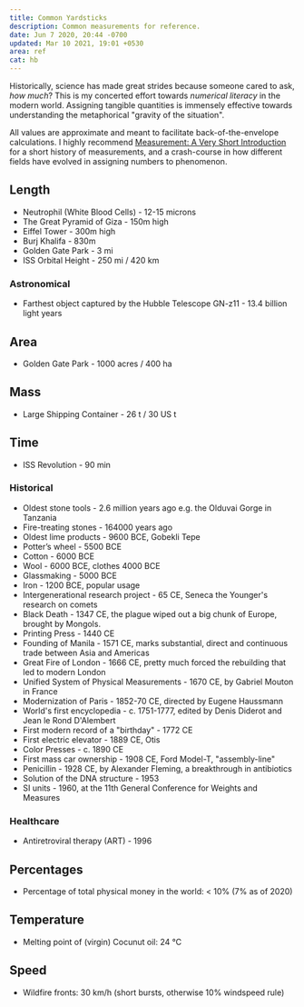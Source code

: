 ```yaml
---
title: Common Yardsticks
description: Common measurements for reference.
date: Jun 7 2020, 20:44 -0700
updated: Mar 10 2021, 19:01 +0530
area: ref
cat: hb
---
```


Historically, science has made great strides because someone cared to ask,
_how much_? This is my concerted effort towards _numerical literacy_ in the modern
world. Assigning tangible quantities is immensely effective towards understanding
the metaphorical "gravity of the situation".

All values are approximate and meant to facilitate back-of-the-envelope calculations.
I highly recommend [Measurement: A Very Short Introduction](https://www.librarything.com/work/19217884/book/196759822) for a short history of measurements, and a crash-course
in how different fields have evolved in assigning numbers to phenomenon.

## Length

- Neutrophil (White Blood Cells) - 12-15 microns
- The Great Pyramid of Giza - 150m high
- Eiffel Tower - 300m high
- Burj Khalifa - 830m
- Golden Gate Park - 3 mi
- ISS Orbital Height - 250 mi / 420 km

### Astronomical

- Farthest object captured by the Hubble Telescope GN-z11 - 13.4 billion light years

## Area

- Golden Gate Park - 1000 acres / 400 ha

## Mass

- Large Shipping Container - 26 t / 30 US t

## Time

- ISS Revolution - 90 min

### Historical

- Oldest stone tools - 2.6 million years ago e.g. the Olduvai Gorge in Tanzania
- Fire-treating stones - 164000 years ago
- Oldest lime products - 9600 BCE, Gobekli Tepe
- Potter’s wheel - 5500 BCE
- Cotton - 6000 BCE
- Wool - 6000 BCE, clothes 4000 BCE
- Glassmaking - 5000 BCE
- Iron - 1200 BCE, popular usage
- Intergenerational research project - 65 CE, Seneca the Younger's research on comets
- Black Death - 1347 CE, the plague wiped out a big chunk of Europe, brought by Mongols.
- Printing Press - 1440 CE
- Founding of Manila - 1571 CE, marks substantial, direct and continuous trade between Asia and Americas
- Great Fire of London - 1666 CE, pretty much forced the rebuilding that led to modern London
- Unified System of Physical Measurements - 1670 CE, by Gabriel Mouton in France
- Modernization of Paris - 1852-70 CE, directed by Eugene Haussmann
- World's first encyclopedia - c. 1751-1777, edited by Denis Diderot and Jean le Rond D'Alembert
- First modern record of a "birthday" - 1772 CE
- First electric elevator - 1889 CE, Otis
- Color Presses - c. 1890 CE
- First mass car ownership - 1908 CE, Ford Model-T, "assembly-line"
- Penicillin - 1928 CE, by Alexander Fleming, a breakthrough in antibiotics
- Solution of the DNA structure - 1953
- SI units - 1960, at the 11th General Conference for Weights and Measures

### Healthcare

- Antiretroviral therapy (ART) - 1996

## Percentages

- Percentage of total physical money in the world: < 10% (7% as of 2020)

## Temperature

- Melting point of (virgin) Cocunut oil: 24 °C

## Speed

- Wildfire fronts: 30 km/h (short bursts, otherwise 10% windspeed rule)
